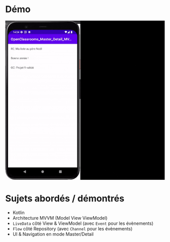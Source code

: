 # Démo
![Démo Gif, wait for it !](https://github.com/NinoDLC/OpenClassrooms_Master_Detail_MVVM/blob/master/demo.gif)

# Sujets abordés / démontrés
 * Kotlin
 * Architecture MVVM (Model View ViewModel)
 * `LiveData` côté View & ViewModel (avec `Event` pour les évènements)
 * `Flow` côté Repository (avec `Channel` pour les évènements)
 * UI & Navigation en mode Master/Detail
